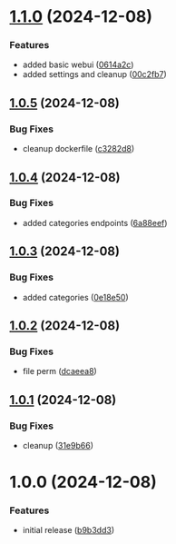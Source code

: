 # [1.1.0](https://github.com/RA341/gouda/compare/v1.0.5...v1.1.0) (2024-12-08)


### Features

* added basic webui ([0614a2c](https://github.com/RA341/gouda/commit/0614a2c20527f8f32d8600ba344355cac8415f32))
* added settings and cleanup ([00c2fb7](https://github.com/RA341/gouda/commit/00c2fb733d0d42550d9248244db51b7529601124))

## [1.0.5](https://github.com/RA341/gouda/compare/v1.0.4...v1.0.5) (2024-12-08)


### Bug Fixes

* cleanup dockerfile ([c3282d8](https://github.com/RA341/gouda/commit/c3282d8868a3f556b9e59f56ee087091b82c117a))

## [1.0.4](https://github.com/RA341/gouda/compare/v1.0.3...v1.0.4) (2024-12-08)


### Bug Fixes

* added categories endpoints ([6a88eef](https://github.com/RA341/gouda/commit/6a88eef700e93c16fe5395b89318eccbd0392750))

## [1.0.3](https://github.com/RA341/gouda/compare/v1.0.2...v1.0.3) (2024-12-08)


### Bug Fixes

* added categories ([0e18e50](https://github.com/RA341/gouda/commit/0e18e5083041ffef782b0029235e3563f37fd891))

## [1.0.2](https://github.com/RA341/gouda/compare/v1.0.1...v1.0.2) (2024-12-08)


### Bug Fixes

* file perm ([dcaeea8](https://github.com/RA341/gouda/commit/dcaeea819fc73a4ca202195020be8ae5621cc63c))

## [1.0.1](https://github.com/RA341/gouda/compare/v1.0.0...v1.0.1) (2024-12-08)


### Bug Fixes

* cleanup ([31e9b66](https://github.com/RA341/gouda/commit/31e9b6655df4af15d466bc8f5fffe181cae75d94))

# 1.0.0 (2024-12-08)


### Features

* initial release ([b9b3dd3](https://github.com/RA341/gouda/commit/b9b3dd3fba104a483d72f0b495f417b50dbe0b2c))
